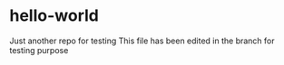 # hello-world
Just another repo for testing
This file has been edited in the branch for testing purpose
